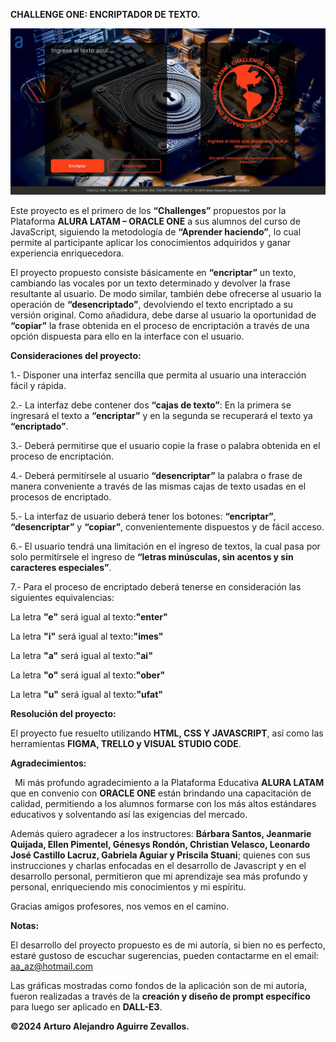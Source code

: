 ﻿**CHALLENGE ONE: ENCRIPTADOR DE TEXTO.**

![preview del proyecto](https://github.com/aa-az/Challenge-ONE-Decoder/blob/main/img/preview.jpg)

Este proyecto es el primero de los **“Challenges”** propuestos por la Plataforma **ALURA LATAM – ORACLE ONE** a sus alumnos del curso de JavaScript, siguiendo la metodología de **“Aprender haciendo”**, lo cual permite al participante aplicar los conocimientos adquiridos y ganar experiencia enriquecedora.

El proyecto propuesto consiste básicamente en **“encriptar”** un texto, cambiando las vocales por un texto determinado y devolver la frase resultante al usuario. De modo similar, también debe ofrecerse al usuario la operación de **“desencriptado”**, devolviendo el texto encriptado a su versión original. Como añadidura, debe darse al usuario la oportunidad de **“copiar”** la frase obtenida en el proceso de encriptación a través de una opción dispuesta para ello en la interface con el usuario.

**Consideraciones del proyecto:**

1\.- Disponer una interfaz sencilla que permita al usuario una interacción fácil y rápida.

2\.- La interfaz debe contener dos **“cajas de texto”**: En la primera se ingresará el texto a **“encriptar”** y en la segunda se recuperará el texto ya **“encriptado”**.

3\.- Deberá permitirse que el usuario copie la frase o palabra obtenida en el proceso de encriptación.

4\.- Deberá permitírsele al usuario **“desencriptar”** la palabra o frase de manera conveniente a través de las mismas cajas de texto usadas en el procesos de encriptado.

5\.- La interfaz de usuario deberá tener los botones: **“encriptar”**, **“desencriptar”** y **“copiar”**, convenientemente dispuestos y de fácil acceso.

6\.- El usuario tendrá una limitación en el ingreso de textos, la cual pasa por solo permitírsele el ingreso de **“letras minúsculas, sin acentos y sin caracteres especiales”**.

7\.- Para el proceso de encriptado deberá tenerse en consideración las siguientes equivalencias:

La letra **"e"** será igual al texto:**"enter"**

La letra **"i"** será igual al texto:**"imes"**

La letra **"a"** será igual al texto:**"ai"**

La letra **"o"** será igual al texto:**"ober"**

La letra **"u"** será igual al texto:**"ufat"**

**Resolución del proyecto:**

El proyecto fue resuelto utilizando **HTML, CSS Y JAVASCRIPT**, así como las herramientas **FIGMA, TRELLO y VISUAL STUDIO CODE**.

**Agradecimientos:**

` `Mi más profundo agradecimiento a la Plataforma Educativa **ALURA LATAM** que en convenio con **ORACLE ONE** están brindando una capacitación de calidad, permitiendo a los alumnos formarse con los más altos estándares educativos y solventando así las exigencias del mercado.

Además quiero agradecer a los instructores: **Bárbara Santos, Jeanmarie Quijada, Ellen Pimentel, Génesys Rondón, Christian Velasco, Leonardo José Castillo Lacruz, Gabriela Aguiar y Priscila Stuani**; quienes con sus instrucciones y charlas enfocadas en el desarrollo de Javascript y en el desarrollo personal, permitieron que mi aprendizaje sea más profundo y personal, enriqueciendo mis conocimientos y mi espíritu.

Gracias amigos profesores, nos vemos en el camino.

**Notas:**

El desarrollo del proyecto propuesto es de mi autoría, si bien no es perfecto, estaré gustoso de escuchar sugerencias, pueden contactarme en el email: <aa_az@hotmail.com>

Las gráficas mostradas como fondos de la aplicación son de mi autoría, fueron realizadas a través de la **creación y diseño de prompt específico** para luego ser aplicado en **DALL-E3**. 

**©2024 Arturo Alejandro Aguirre Zevallos.**

